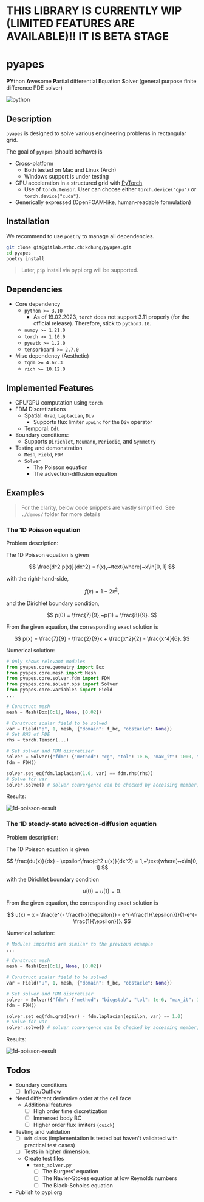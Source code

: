 
# THIS LIBRARY IS CURRENTLY WIP (LIMITED FEATURES ARE AVAILABLE)!! IT IS BETA STAGE

# pyapes

**PY**thon **A**wesome **P**artial differential **E**quation **S**olver (general purpose finite difference PDE solver)

![python](http://ForTheBadge.com/images/badges/made-with-python.svg)

## Description

`pyapes` is designed to solve various engineering problems in rectangular grid.

The goal of `pyapes` (should be/have) is

- Cross-platform
  - Both tested on Mac and Linux (Arch)
  - Windows support is under testing
- GPU acceleration in a structured grid with [PyTorch](https://pytorch.org)
  - Use of `torch.Tensor`. User can choose either `torch.device("cpu")` or `torch.device("cuda")`.
- Generically expressed (OpenFOAM-like, human-readable formulation)

## Installation

We recommend to use `poetry` to manage all dependencies.

```bash
git clone git@gitlab.ethz.ch:kchung/pyapes.git
cd pyapes
poetry install
```

> Later, `pip` install via pypi.org will be supported.

## Dependencies

- Core dependency
  - `python >= 3.10`
    - As of 19.02.2023, `torch` does not support 3.11 properly (for the official release). Therefore, stick to `python3.10`.
  - `numpy >= 1.21.0`
  - `torch >= 1.10.0`
  - `pyevtk >= 1.2.0`
  - `tensorboard >= 2.7.0`
- Misc dependency (Aesthetic)
  - `tqdm >= 4.62.3`
  - `rich >= 10.12.0`

## Implemented Features

- CPU/GPU computation using `torch`
- FDM Discretizations
  - Spatial: `Grad`, `Laplacian`, `Div`
    - Supports flux limiter `upwind` for the `Div` operator
  - Temporal: `Ddt`
- Boundary conditions:
  - Supports `Dirichlet`, `Neumann`, `Periodic`, and `Symmetry`
- Testing and demonstration
  - `Mesh`, `Field`, `FDM`
  - `Solver`
    - The Poisson equation
    - The advection-diffusion equation

## Examples

> For the clarity, below code snippets are vastly simplified. See `./demos/` folder for more details

### The 1D Poisson equation

Problem description:

The 1D Poisson equation is given

$$
\frac{d^2 p(x)}{dx^2} = f(x),~\text{where}~x\in[0, 1]
$$

with the right-hand-side,

$$
f(x) = 1 - 2 x^2,
$$

and the Dirichlet boundary condition,

$$
p(0) = \frac{7}{9},~p(1) = \frac{8}{9}.
$$

From the given equation, the corresponding exact solution is

$$
p(x) = \frac{7}{9} - \frac{2}{9}x + \frac{x^2}{2} - \frac{x^4}{6}.
$$

Numerical solution:

```python
# Only shows relevant modules
from pyapes.core.geometry import Box
from pyapes.core.mesh import Mesh
from pyapes.core.solver.fdm import FDM
from pyapes.core.solver.ops import Solver
from pyapes.core.variables import Field
...

# Construct mesh
mesh = Mesh(Box[0:1], None, [0.02])

# Construct scalar field to be solved
var = Field("p", 1, mesh, {"domain": f_bc, "obstacle": None})
# Set RHS of PDE
rhs = torch.Tensor(...)

# Set solver and FDM discretizer
solver = Solver({"fdm": {"method": "cg", "tol": 1e-6, "max_it": 1000, "report" True}})
fdm = FDM()

solver.set_eq(fdm.laplacian(1.0, var) == fdm.rhs(rhs))
# Solve for var
solver.solve() # solver convergence can be checked by accessing member, `solver.report`
```

Results:

![1d-poisson-result](./assets/demo_figs/poisson_1d.png)

### The 1D steady-state advection-diffusion equation

Problem description:

The 1D Poisson equation is given

$$
\frac{du(x)}{dx} - \epsilon\frac{d^2 u(x)}{dx^2} = 1,~\text{where}~x\in[0, 1]
$$

with the Dirichlet boundary condition

$$
u(0) = u(1) = 0.
$$

From the given equation, the corresponding exact solution is

$$
u(x) = x - \frac{e^{- \frac{1-x}{\epsilon}} - e^{-\frac{1}{\epsilon}}}{1-e^{-\frac{1}{\epsilon}}}.
$$

Numerical solution:

```python
# Modules imported are similar to the previous example
...

# Construct mesh
mesh = Mesh(Box[0:1], None, [0.02])

# Construct scalar field to be solved
var = Field("u", 1, mesh, {"domain": f_bc, "obstacle": None})

# Set solver and FDM discretizer
solver = Solver({"fdm": {"method": "bicgstab", "tol": 1e-6, "max_it": 1000, "report" True}})
fdm = FDM()

solver.set_eq(fdm.grad(var) - fdm.laplacian(epsilon, var) == 1.0)
# Solve for var
solver.solve() # solver convergence can be checked by accessing member, `solver.report`
```

Results:

![1d-poisson-result](./assets/demo_figs/advection_diffusion_1d.png)

## Todos

- Boundary conditions
  - [ ] Inflow/Outflow
- Need different derivative order at the cell face
  - Additional features
    - [ ] High order time discretization
    - [ ] Immersed body BC
    - [ ] Higher order flux limiters (`quick`)
- Testing and validation
  - [ ] `Ddt` class (implementation is tested but haven't validated with practical test cases)
  - [ ] Tests in higher dimension.
  - Create test files
    - `test_solver.py`
      - [ ] The Burgers' equation
      - [ ] The Navier-Stokes equation at low Reynolds numbers
      - [ ] The Black-Scholes equation
- Publish to pypi.org
